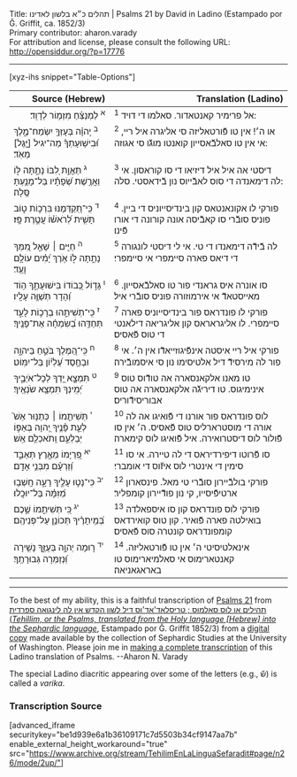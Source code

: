 <html>
<head></head>
<body>
Title: תהלים כ״א בלשון לאדינו | Psalms 21 by David in Ladino (Estampado por Ǧ. Griffit, ca. 1852/3)<br />
Primary contributor: aharon.varady<br />
For attribution and license, please consult the following URL: <a href="http://opensiddur.org/?p=17776">http://opensiddur.org/?p=17776</a>
<p />
<hr />

[xyz-ihs snippet="Table-Options"]<table style="margin-left: auto; margin-right: auto;" class="draggable">
<thead><tr><th id="x" style="text-align: right;">Source (Hebrew)</th><th style="text-align: right;">Translation (Ladino)</th></tr></thead>
<tbody>
<tr><td style="vertical-align:top;">
<div class="liturgy" lang="he" style="text-align: right;">
<sup>א</sup>&nbsp;לַמְנַצֵּ֗חַ 
מִזְמ֥וֹר לְדָוִֽד׃
</span></div>
</td>
 
<td style="vertical-align:top;">
<div class="ladino" lang="lad">
<sup>1</sup>&nbsp;אל פרימיר קאנטאדור. 
סאלמו די דויד:
</span></div></td>
</tr>


<tr>
<td style="vertical-align:top;">
<div class="liturgy" lang="he">
<sup>ב</sup>&nbsp;יְֽהוָ֗ה 
בְּעָזְּךָ֥ יִשְׂמַח־מֶ֑לֶךְ 
וּ֝בִישׁ֥וּעָתְךָ֗ מַה־יגיל [יָּ֥גֶל] מְאֹֽד׃
</span></div>
</td>
 
<td style="vertical-align:top;">
<div class="ladino" lang="lad">
<sup>2</sup>&nbsp;או ה׳! 
אין טו פﬞורטאליזה סי אליגרה איל ריי, 
אי אין טו סאלבﬞאסייון קואנטו מוגﬞו סי אגוזה:
</span></div></td>
</tr>


<tr>
<td style="vertical-align:top;">
<div class="liturgy" lang="he">
<sup>ג</sup>&nbsp;תַּאֲוַ֣ת לִ֭בּוֹ נָתַ֣תָּה לּ֑וֹ 
וַאֲרֶ֥שֶׁת שְׂ֝פָתָ֗יו בַּל־מָנַ֥עְתָּ 
סֶּֽלָה׃
</span></div>
</td>
 
<td style="vertical-align:top;">
<div class="ladino" lang="lad">
<sup>3</sup>&nbsp;דיסטי אה איל איל דיזיאו די סו קוראסון. 
אי לה דימאנדה די סוס לאבﬞייוס נון בﬞידאסטי. 
סלה:
</span></div></td>
</tr>


<tr>
<td style="vertical-align:top;">
<div class="liturgy" lang="he">
<sup>ד</sup>&nbsp;כִּֽי־תְ֭קַדְּמֶנּוּ בִּרְכ֣וֹת ט֑וֹב 
תָּשִׁ֥ית לְ֝רֹאשׁ֗וֹ עֲטֶ֣רֶת פָּֽז׃
</span></div>
</td>
 
<td style="vertical-align:top;">
<div class="ladino" lang="lad">
<sup>4</sup>&nbsp;פורקי לו אקונאנטאס קון בינדיסייוניס די ביין. 
פוניס סובﬞרי סו קאבﬞיסה אונה קורונה די אורו פﬞינו׃
</span></div></td>
</tr>


<tr>
<td style="vertical-align:top;">
<div class="liturgy" lang="he">
<sup>ה</sup>&nbsp;חַיִּ֤ים ׀ שָׁאַ֣ל מִ֭מְּךָ 
נָתַ֣תָּה לּ֑וֹ אֹ֥רֶךְ יָ֝מִ֗ים עוֹלָ֥ם וָעֶֽד׃
</span></div>
</td>
 
<td style="vertical-align:top;">
<div class="ladino" lang="lad">
<sup>5</sup>&nbsp;לה בﬞידﬞה דימאנדו די טי. 
אי לי דיסטי לונגורה די דיאס פארה סיימפרי אי סיימפרי׃
</span></div></td>
</tr>


<tr>
<td style="vertical-align:top;">
<div class="liturgy" lang="he">
<sup>ו</sup>&nbsp;גָּד֣וֹל כְּ֭בוֹדוֹ בִּישׁוּעָתֶ֑ךָ 
ה֥וֹד וְ֝הָדָר תְּשַׁוֶּ֥ה עָלָֽיו׃
</span></div>
</td>
 
<td style="vertical-align:top;">
<div class="ladino" lang="lad">
<sup>6</sup>&nbsp;סו אונרה איס גראנדי פור טו סאלבﬞאסייון. 
מאייסטאדﬞ אי אירמוזורה פוניס סובﬞרי איל׃
</span></div></td>
</tr>


<tr>
<td style="vertical-align:top;">
<div class="liturgy" lang="he">
<sup>ז</sup>&nbsp;כִּֽי־תְשִׁיתֵ֣הוּ בְרָכ֣וֹת לָעַ֑ד 
תְּחַדֵּ֥הוּ בְ֝שִׂמְחָ֗ה אֶת־פָּנֶֽיךָ׃
</span></div>
</td>
 
<td style="vertical-align:top;">
<div class="ladino" lang="lad">
<sup>7</sup>&nbsp;פורקי לו פונדראס פור בינדיסייוניס פארה סיימפרי. 
לו אליגראראס קון אליגריאה דילאנטי די טוס פﬞאסיס׃
</span></div></td>
</tr>


<tr>
<td style="vertical-align:top;">
<div class="liturgy" lang="he">
<sup>ח</sup>&nbsp;כִּֽי־הַ֭מֶּלֶךְ בֹּטֵ֣חַ בַּיהוָ֑ה 
וּבְחֶ֥סֶד עֶ֝לְי֗וֹן בַּל־יִמּֽוֹט׃
</span></div>
</td>
 
<td style="vertical-align:top;">
<div class="ladino" lang="lad">
<sup>8</sup>&nbsp;פורקי איל ריי איסטה אינפﬞיגוזייאדﬞו אין ה׳. 
אי פור לה מירסידﬞ דיל אלטיסימו נון סי איסמובﬞירה׃
</span></div></td>
</tr>


<tr>
<td style="vertical-align:top;">
<div class="liturgy" lang="he">
<sup>ט</sup>&nbsp;תִּמְצָ֣א יָ֭דְךָ לְכָל־אֹיְבֶ֑יךָ 
יְ֝מִֽינְךָ תִּמְצָ֥א שֹׂנְאֶֽיךָ׃
</span></div>
</td>
 
<td style="vertical-align:top;">
<div class="ladino" lang="lad">
<sup>9</sup>&nbsp;טו מאנו אלקאנסארה אה טודﬞוס טוס אינימיגוס. 
טו דיריגﬞה אלקאנסארה אה טוס אבוריסידﬞוריס׃
</span></div></td>
</tr>


<tr>
<td style="vertical-align:top;">
<div class="liturgy" lang="he">
<sup>י</sup>&nbsp;תְּשִׁיתֵ֤מוֹ ׀ כְּתַנּ֥וּר אֵשׁ֮ לְעֵ֪ת פָּ֫נֶ֥יךָ 
יְ֭הוָה בְּאַפּ֣וֹ יְבַלְּעֵ֑ם 
וְֽתֹאכְלֵ֥ם אֵֽשׁ׃
</span></div>
</td>
 
<td style="vertical-align:top;">
<div class="ladino" lang="lad">
<sup>10</sup>&nbsp;לוס פונדראס פור אורנו די פﬞואיגו אה לה אורה די מוסטרארליס טוס פﬞאסיס. 
ה׳ אין סו פﬞולור לוס דיסטרואירה. 
איל פﬞואיגו לוס קימארה׃
</span></div></td>
</tr>


<tr>
<td style="vertical-align:top;">
<div class="liturgy" lang="he">
<sup>יא</sup>&nbsp;פִּ֭רְיָמוֹ מֵאֶ֣רֶץ תְּאַבֵּ֑ד 
וְ֝זַרְעָ֗ם מִבְּנֵ֥י אָדָֽם׃
</span></div>
</td>
 
<td style="vertical-align:top;">
<div class="ladino" lang="lad">
<sup>11</sup>&nbsp;סו פﬞרוטו דיפירדיראס די לה טיירה. 
אי סו סימין די אינטרי לוס איזﬞוס די אומברי׃
</span></div></td>
</tr>


<tr>
<td style="vertical-align:top;">
<div class="liturgy" lang="he">
<sup>יב</sup>&nbsp;כִּי־נָט֣וּ עָלֶ֣יךָ רָעָ֑ה 
חָֽשְׁב֥וּ מְ֝זִמָּ֗ה 
בַּל־יוּכָֽלוּ׃
</span></div>
</td>
 
<td style="vertical-align:top;">
<div class="ladino" lang="lad">
<sup>12</sup>&nbsp;פורקי בולבﬞיירון סובﬞרי טי מאל. 
פינסארון ארטיפﬞיסייו, 
קי נון פודﬞיירון קומפליר׃
</span></div></td>
</tr>


<tr>
<td style="vertical-align:top;">
<div class="liturgy" lang="he">
<sup>יג</sup>&nbsp;כִּ֭י תְּשִׁיתֵ֣מוֹ שֶׁ֑כֶם 
בְּ֝מֵֽיתָרֶ֗יךָ תְּכוֹנֵ֥ן עַל־פְּנֵיהֶֽם׃
</span></div>
</td>
 
<td style="vertical-align:top;">
<div class="ladino" lang="lad">
<sup>13</sup>&nbsp;פורקי לוס פונדראס קון סו איספאלדה בואילטה פארה פﬞואיר. 
קון טוס קואירדאס קומפונדראס קונטרה סוס פﬞאסיס׃
</span></div></td>
</tr>


<tr>
<td style="vertical-align:top;">
<div class="liturgy" lang="he">
<sup>יד</sup>&nbsp;ר֣וּמָה יְהוָ֣ה בְּעֻזֶּ֑ךָ 
נָשִׁ֥ירָה וּֽ֝נְזַמְּרָה גְּבוּרָתֶֽךָ׃
</span></div>
</td>
 
<td style="vertical-align:top;">
<div class="ladino" lang="lad">
<sup>14</sup>&nbsp;אינאלטיסיטי ה׳ אין טו פﬞורטאליזה. 
קאנטארימוס אי סאלמיארימוס טו באראגאניאה׃
</div>
</td></tr>
</tbody></table>

<hr />

To the best of my ability, this is a faithful transcription of <a href="https://en.wikipedia.org/wiki/Psalm_21">Psalms 21</a> from <a href="https://opensiddur.org/works-in-progress/needing-transcription/ladino-translation-tehilim-1852/">תהילים או לוס סאלמוס ; טריסלאד'אד'וס דיל לשון הקדש אין לה לינגואה ספרדית (<em>Tehillim, or the Psalms, translated from the Holy language [Hebrew] into the Sephardic language</em></a>, Estampado por Ǧ. Griffit 1852/3) from a <a href="http://digitalcollections.lib.washington.edu/cdm/compoundobject/collection/p16786coll3/id/2453/rec/">digital copy</a> made available by the collection of Sephardic Studies at the University of Washington. Please join me in <a href="https://he.wikisource.org/wiki/%D7%9E%D7%A4%D7%AA%D7%97:Tehilim,_o_los_Salmos,_trezladados_del_leshon_ha-%E1%B8%B3odesh_en_la_lingua_Sefaradit.pdf">making a complete transcription</a> of this Ladino translation of Psalms. --Aharon N. Varady

The special Ladino diacritic appearing over some of the letters (e.g., שﬞ) is called a <em>varika</em>.

<h3>Transcription Source</h3>

[advanced_iframe securitykey="be1d939e6a1b36109171c7d5503b34cf9147aa7b" enable_external_height_workaround="true" src="https://www.archive.org/stream/TehilimEnLaLinguaSefaradit#page/n26/mode/2up/"]
</body>
</html>